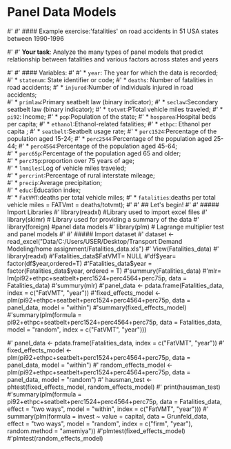# Panel Data Models 

#' 
#' #### Example exercise:'fatalities' on road accidents in 51 USA states between 1990-1996

#' 
#' **Your task**: Analyze the many types of panel models that predict relationship between fatalities and various factors across states and years 

#' 
#' #### Variables:
#' 
#' * `year`: The year for which the data is recorded;
#' * `statenum`:  State identifier or code;
#' * `deaths`: Number of fatalities in road accidents;
#' * `injured`:Number of individuals injured in road accidents;  
#' * `primlaw`:Primary seatbelt law (binary indicator); 
#' * `seclaw`:Secondary seatbelt law (binary indicator);
#' * `totvmt`:PTotal vehicle miles traveled;
#' * `pi92`: Income;
#' * `pop`:Population of the state;
#' * `hosparea`:Hospital beds per capita;
#' * `ethanol`:Ethanol-related fatalities;
#' * `ethpc`: Ethanol per capita ;
#' * `seatbelt`:Seatbelt usage rate;
#' * `perc1524`:Percentage of the population aged 15-24;
#' * `perc2544`:Percentage of the population aged 25-44; 
#' * `perc4564`:Percentage of the population aged 45-64;  
#' * `perc65p`:Percentage of the population aged 65 and older;  
#' * `perc75p`:proportion over 75 years of age;  
#' * `lnmiles`:Log of vehicle miles traveled;  
#' * `percrint`:Percentage of rural interstate mileage;  
#' * `precip`:Average precipitation;  
#' * `educ`:Education index;  
#' * `FatVMT`:deaths per total vehicle miles; 
#' * `fatalities`:deaths per total vehicle miles = FATVmt = deaths/totvmt); 
#' 
#' ## Let's begin!
#' 
#' ##### Import Libraries
#' library(readxl) #Library used to import excel files
#' library(skimr) # Library used for providing a summary of the data
#' library(foreign) #panel data models
#' library(plm) # Lagrange multiplier test and panel models
#' 
#' ##### Import dataset
#' dataset <- read_excel("Data/C:/Users/USER/Desktop/Transport Demand Modeling/home assignment/Fatalities_data.xls")
#' View(Fatalities_data)
#' library(readxl)
#'Fatalities_data$FatVMT= NULL
#'df$year= factor(df$year,ordered=T)
#'Fatalities_data$year = factor(Fatalities_data$year, ordered = T)
#'summury(Fatalities_data)
#'mlr= lm(pi92+ethpc+seatbelt+perc1524+perc4564+perc75p, data = Fatalities_data)
#'summury(mlr)
#'panel_data <- pdata.frame(Fatalities_data, index = c("FatVMT", "year"))
#'fixed_effects_model <- plm(pi92+ethpc+seatbelt+perc1524+perc4564+perc75p, data = panel_data, model = "within")
#'summary(fixed_effects_model)
#'summary(plm(formula = pi92+ethpc+seatbelt+perc1524+perc4564+perc75p, data = Fatalities_data, model = "random", index = c("FatVMT", "year")))

#' panel_data <- pdata.frame(Fatalities_data, index = c("FatVMT", "year"))
#' fixed_effects_model <- plm(pi92+ethpc+seatbelt+perc1524+perc4564+perc75p, data = panel_data, model = "within")
#' random_effects_model <- plm(pi92+ethpc+seatbelt+perc1524+perc4564+perc75p, data = panel_data, model = "random")
#' hausman_test <- phtest(fixed_effects_model, random_effects_model)
#' print(hausman_test)
#'summary(plm(formula = pi92+ethpc+seatbelt+perc1524+perc4564+perc75p, data = Fatalities_data, effect = "two ways", model = "within", index = c("FatVMT", "year")))
#' summary(plm(formula = invest ~ value + capital, data = Grunfeld_data, effect = "two ways", model = "random", index = c("firm", "year"), random.method = "amemiya"))
#'plmtest(fixed_effects_model)
#'plmtest(random_effects_model)

